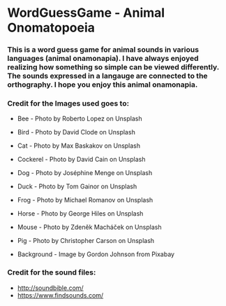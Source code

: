 # WordGuessGame - Animal Onomatopoeia


### This is a word guess game for animal sounds in various languages (animal onamonapia). I have always enjoyed realizing how something so simple can be viewed differently. The sounds expressed in a langauge are connected to the orthography. I hope you enjoy this animal onamonapia.


### Credit for the Images used goes to:
*    Bee - Photo by Roberto Lopez on Unsplash
*    Bird - Photo by David Clode on Unsplash
*    Cat - Photo by Max Baskakov on Unsplash
*    Cockerel - Photo by David Cain on Unsplash
*    Dog - Photo by Joséphine Menge on Unsplash
*    Duck - Photo by Tom Gainor on Unsplash
*    Frog - Photo by Michael Romanov on Unsplash
*    Horse - Photo by George Hiles on Unsplash
*    Mouse - Photo by Zdeněk Macháček on Unsplash
*    Pig - Photo by Christopher Carson on Unsplash

*    Background - Image by Gordon Johnson from Pixabay 

### Credit for the sound files:
*    http://soundbible.com/
*    https://www.findsounds.com/

